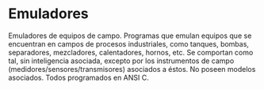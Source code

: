 # Emuladores
Emuladores de equipos de campo. Programas que emulan equipos que se encuentran en campos de procesos industriales, como tanques, bombas, separadores, mezcladores, calentadores, hornos, etc. Se comportan como tal, sin inteligencia asociada, excepto por los instrumentos de campo (medidores/sensores/transmisores) asociados a éstos. No poseen modelos asociados. Todos programados en ANSI C.
